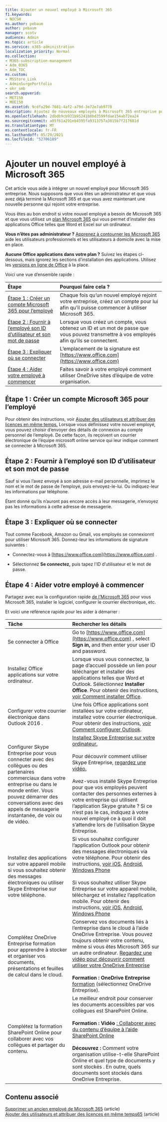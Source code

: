 ```yaml
---
title: Ajouter un nouvel employé à Microsoft 365
f1.keywords:
- NOCSH
ms.author: pebaum
author: pebaum
manager: scotv
audience: Admin
ms.topic: article
ms.service: o365-administration
localization_priority: Normal
ms.collection:
- M365-subscription-management
- Adm_O365
- Adm_TOC
ms.custom:
- MSStore_Link
- AdminSurgePortfolio
- okr_smb
search.appverid:
- MET150
- MOE150
ms.assetid: 9cdfa29d-7681-4af2-a79d-3e72e7ab9778
description: Ajoutez de nouveaux employés à Microsoft 365 entreprise pour la messagerie, Skype et Office applications.
ms.openlocfilehash: 2dbdb9cb931b95241b0bd3599fdae154ab72ea24
ms.sourcegitcommit: a05f61a291eb4595fa9313757a3815b7f217681d
ms.translationtype: MT
ms.contentlocale: fr-FR
ms.lasthandoff: 05/29/2021
ms.locfileid: "52706189"
---
```

# <a name="add-a-new-employee-to-microsoft-365"></a>Ajouter un nouvel employé à Microsoft 365

Cet article vous aide à intégrer un nouvel employé pour Microsoft 365 entreprise. Nous supposons que vous êtes un [](../setup/setup.md)administrateur et que vous avez déjà terminé la Microsoft 365 et que vous avez maintenant une nouvelle personne qui rejoint votre entreprise.
  
Vous êtes au bon endroit si votre nouvel employé a besoin de Microsoft 365 et que vous utilisez un [plan Microsoft 365](https://products.office.com/business/compare-office-365-for-business-plans) qui vous permet d’installer des applications Office telles que Word et Excel sur un ordinateur. 
  
 **Vous n’êtes pas administrateur ?** [Apprenez à contourner les Microsoft 365](https://support.microsoft.com/office/396b8d9e-e118-42d0-8a0d-87d1f2f055fb) aide les utilisateurs professionnels et les utilisateurs à domicile avec la mise en place. 
  
 **Aucune Office applications dans votre plan ?** Suivez les étapes ci-dessous, mais ignorez les sections d’installation des applications. Utilisez les [versions en ligne de Office](https://support.microsoft.com/office/91a4ec74-67fe-4a84-a268-f6bdf3da1804) à la place. 
  
Voici une vue d’ensemble rapide : 
  
|**Étape**|**Pourquoi faire cela ?**|
|:-----|:-----|
|[Étape 1 : Créer un compte Microsoft 365 pour l’employé](#step-1-create-a-microsoft-365-account-for-the-employee) <br/> |Chaque fois qu’un nouvel employé rejoint votre entreprise, créez un compte pour lui afin qu’il puisse commencer à utiliser Microsoft 365.  <br/> |
|[Étape 2 : Fournir à l’employé son ID d’utilisateur et son mot de passe](#step-2-give-the-employee-their-user-id-and-password) <br/> |Lorsque vous créez un compte, vous obtenez un ID et un mot de passe que vous pouvez transmettre à vos employés afin qu’ils se connectent.  <br/> |
|[Étape 3 : Expliquer où se connecter](#step-3-explain-where-to-sign-in) <br/> |L’emplacement de la signature est [https://www.office.com](https://www.office.com) <br/> |
|[Étape 4 : Aider votre employé à commencer](#step-4-help-your-employee-get-started) <br/> |Faites savoir à votre employé comment utiliser OneDrive sites d’équipe de votre organisation.  <br/> |
   
## <a name="step-1-create-a-microsoft-365-account-for-the-employee"></a>Étape 1 : Créer un compte Microsoft 365 pour l’employé


Pour obtenir des instructions, voir [Ajouter des utilisateurs et attribuer des licences en même temps.](add-users.md) Lorsque vous définissez votre nouvel employé, vous pouvez choisir d’envoyer des détails de connexion au compte personnel de l’employé. De cette façon, ils reçoivent un courrier électronique de l’équipe microsoft online service qui leur indique comment se connecter à Microsoft 365.
  
## <a name="step-2-give-the-employee-their-user-id-and-password"></a>Étape 2 : Fournir à l’employé son ID d’utilisateur et son mot de passe


Sauf si vous l’avez envoyé à son adresse e-mail personnelle, imprimez le nom et le mot de passe de l’employé, puis envoyez-le-lui. Ou indiquez-leur les informations par téléphone.
  
Étant donné qu’ils n’auront pas encore accès à leur messagerie, n’envoyez pas les informations à cette adresse de messagerie.
  
## <a name="step-3-explain-where-to-sign-in"></a>Étape 3 : Expliquer où se connecter 


Tout comme Facebook, Amazon ou Gmail, vos employés se connexionnt pour utiliser Microsoft 365. Donnez-leur les informations de signature suivantes :
  
- Connectez-vous à [https://www.office.com](https://www.office.com) .
    
- Sélectionnez **Se connectez,** puis tapez l’ID d’utilisateur et le mot de passe.
    
## <a name="step-4-help-your-employee-get-started"></a>Étape 4 : Aider votre employé à commencer


Partagez avec eux la configuration rapide [de l’Microsoft 365](../../business-video/employee-quick-setup.md) pour vous Microsoft 365, installer le logiciel, configurer le courrier électronique, etc. 
  
Et voici une référence rapide pour les aider à démarrer :
  
|**Tâche**|**Rechercher les détails**|
|:-----|:-----|
|Se connecter à Office  <br/> |Go to [https://www.office.com](https://www.office.com) , select **Sign in,** and then enter your user ID and password.  <br/> |
|Installez Office applications sur votre ordinateur.  <br/><br/> |Lorsque vous vous connectez, la page d’accueil possède un lien pour télécharger et installer des applications telles que Word et Outlook.  Sélectionnez **Installer Office**.         Pour obtenir des instructions, [voir Comment installer Office](https://support.microsoft.com/office/4414eaaf-0478-48be-9c42-23adc4716658).  <br/> |
|Configurer votre courrier électronique dans Outlook 2016 .  <br/> |Une fois Office applications sont installées sur votre ordinateur, installez votre courrier électronique. Pour obtenir des instructions, [voir Comment configurer Outlook](https://support.microsoft.com/office/6e27792a-9267-4aa4-8bb6-c84ef146101b).  <br/> |
|Configurer Skype Entreprise pour vous connecter avec des collègues ou des partenaires commerciaux dans votre entreprise ou dans le monde entier. Vous pouvez démarrer des conversations avec des appels de messagerie instantanée, de voix ou de vidéo.  <br/> |[Installez Skype Entreprise sur votre ordinateur.](https://support.microsoft.com/office/8a0d4da8-9d58-44f9-9759-5c8f340cb3fb)  <br/> <br/>Pour découvrir comment utiliser Skype Entreprise, [regardez une vidéo.](https://support.microsoft.com/office/3a21eca4-434d-41f1-ab06-3d4a268573b7) <br/> <br/>Avez-vous installé Skype Entreprise pour que vos employés peuvent contacter des personnes externes à votre entreprise qui utilisent l’application Skype gratuite ? Si ce n’est pas le cas, indiquez à votre nouvel employé ce à quoi il doit s’attendre lors de l’utilisation Skype Entreprise.  <br/> |
|Installez des applications sur votre appareil mobile si vous souhaitez obtenir des messages électroniques ou utiliser Skype Entreprise sur votre téléphone.  <br/> |Si vous souhaitez configurer l’application Outlook pour obtenir des messages électroniques via votre téléphone. Pour obtenir des instructions, [voir iOS,](https://support.microsoft.com/office/b2de2161-cc1d-49ef-9ef9-81acd1c8e234) [Android,](https://support.microsoft.com/office/886db551-8dfa-4fd5-b835-f8e532091872) [Windows Phone](https://support.microsoft.com/office/181a112a-be92-49ca-ade5-399264b3d417) <br/> <br/>Si vous souhaitez utiliser Skype Entreprise sur votre appareil mobile, téléchargez et installez l’application mobile. Pour obtenir des instructions, [voir iOS,](https://support.microsoft.com/office/3239c8a3-cf55-4ff0-a967-5de51911c049#OS_Type=iOS) [Android,](https://support.microsoft.com/office/4d1b7dfa-5b0b-4868-bae5-25947fb99e6e#OS_Type=Android) [Windows Phone](https://support.microsoft.com/office/4d1b7dfa-5b0b-4868-bae5-25947fb99e6e#OS_Type=Windows_Phone) <br/> |
|Complétez OneDrive Entreprise formation pour apprendre à stocker et organiser vos documents, présentations et feuilles de calcul dans le cloud.  <br/> |Conservez vos documents liés à l’entreprise dans le cloud à l’aide OneDrive Entreprise. Vous pouvez toujours obtenir votre contenu, même si vous êtes Microsoft 365 sur un autre ordinateur. [Regardez une vidéo pour découvrir comment utiliser votre OneDrive Entreprise](https://support.microsoft.com/office/b30da4eb-ddd2-44b6-943b-e6fbfc6b8dde) <br/><br/> **Formation : OneDrive Entreprise** [formation](https://support.microsoft.com/office/1f608184-b7e6-43ca-8753-2ff679203132) (sélectionnez OneDrive Entreprise).  <br/> |
|Complétez la formation SharePoint Online pour collaborer avec vos collègues et partager du contenu.  <br/> |Le meilleur endroit pour conserver les documents accessibles par vos collègues est SharePoint Online.  <br/> <br/>**Formation : Vidéo** [: Collaborer avec du contenu d’équipe à l’aide SharePoint Online](https://support.microsoft.com/office/c17b6824-cc22-478f-8757-497cc6b57121) <br/><br/> **Découvrez :** Comment votre organisation utilise-t-elle SharePoint Online et quel type de documents y sont stockés . En outre, quels documents sont stockés dans OneDrive Entreprise.  <br/> |

## <a name="related-content"></a>Contenu associé

[Supprimer un ancien employé de Microsoft 365](remove-former-employee.md) (article)\
[Ajouter des utilisateurs et attribuer des licences en même temps65](add-users.md) (article)
